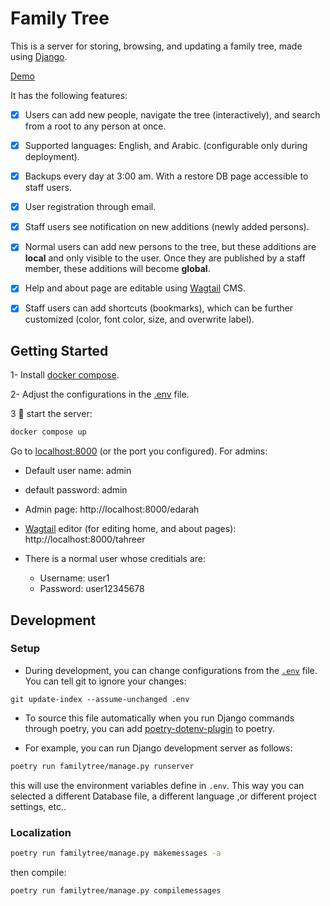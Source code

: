 # Family Tree



This is a server for storing, browsing, and updating a family tree, made using [Django](https://www.djangoproject.com/).

[Demo](http://new.omaritree.com/)



It has the following features:

- [x] Users can add new people, navigate the tree (interactively), and search from a root to any person at once.
- [x] Supported languages: English, and Arabic. (configurable only during deployment).
- [x] Backups every day at 3:00 am. With a restore DB page accessible to staff users.
- [x] User registration through email.
- [x] Staff users see notification on new additions (newly added persons).
- [x] Normal users can add new persons to the tree, but these additions are **local** and only visible to the user. Once they are published by a staff member, these additions will become **global**.
- [x] Help and about page are editable using [Wagtail](https://wagtail.org/) CMS.
- [x] Staff users can add shortcuts (bookmarks), which can be further customized (color, font color, size, and overwrite label).



## Getting Started

1- Install [docker compose](https://docs.docker.com/compose/install/).

2- Adjust the configurations in the [.env](.env) file.

3 :rocket:  start the server:

```bash
docker compose up
```

Go to [localhost:8000](http://localhost:8000/) (or the port you configured). For admins:

- Default user name: admin
- default password: admin

- Admin page: http://localhost:8000/edarah
- [Wagtail](https://wagtail.org/) editor (for editing home, and about pages): http://localhost:8000/tahreer

- There is a normal user whose creditials are:
  - Username: user1
  - Password: user12345678

## Development

### Setup

- During development, you can change configurations from the [`.env`](.env) file. You can tell git to ignore your changes:

```
git update-index --assume-unchanged .env
```

- To source this file automatically when you run Django commands through poetry,  you can add [poetry-dotenv-plugin](https://pypi.org/project/poetry-dotenv-plugin/) to poetry.



- For example, you can run Django development server as follows:

```bash
poetry run familytree/manage.py runserver
```

this will use the environment variables define in `.env`. This way you can selected a different Database file, a different language ,or different project settings, etc..

### Localization

```bash
poetry run familytree/manage.py makemessages -a
```

then compile:

```bash
poetry run familytree/manage.py compilemessages
```


